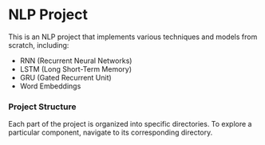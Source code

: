 # NLP Project

This is an NLP project that implements various techniques and models from scratch, including:

- RNN (Recurrent Neural Networks)
- LSTM (Long Short-Term Memory)
- GRU (Gated Recurrent Unit)
- Word Embeddings

### Project Structure

Each part of the project is organized into specific directories. To explore a particular component, navigate to its corresponding directory.
